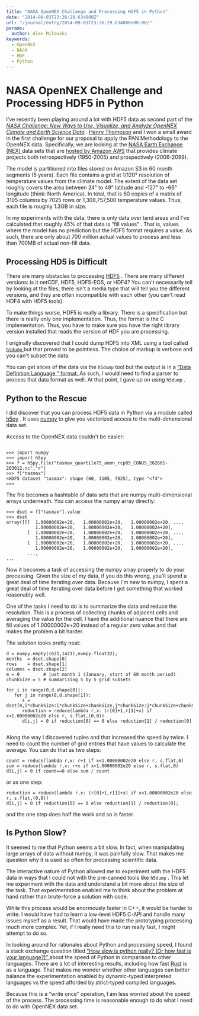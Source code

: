 ```yaml
---
title: "NASA OpenNEX Challenge and Processing HDF5 in Python"
date: "2014-09-03T23:36:29.634000Z"
url: "/journal/entry/2014-09-03T23:36:29.634000+00:00/"
params:
  author: Alex Miłowski
keywords:
  - OpenNEX
  - NASA
  - HDF
  - Python
---
```


# NASA OpenNEX Challenge and Processing HDF5 in Python

I've recently been playing around a lot with HDF5 data as second part of the [<cite>NASA Challenge: New Ways to Use, Visualize, and Analyze OpenNEX Climate and Earth Science Data</cite>](https://www.innocentive.com/ar/challenge/9933584) . [Henry Thompson](http://www.ltg.ed.ac.uk/~ht/)  and I won a small award in the first challenge for our proposal to apply the PAN Methodology to the OpenNEX data.  Specifically, we are looking at the [NASA Earth Exchange (NEX) ](https://nex.nasa.gov/nex/static/htdocs/site/extra/opennex/) data sets that are [hosted by Amazon AWS](https://aws.amazon.com/nasa/nex/) that provides climate projects both retrospectively (1950-2005) and prospectively (2006-2099).

The model is partitioned into files stored on Amazon S3 in 60 month segments (5 years). Each file contains a grid at 1/120° resolution of temperature values from the climate model.  The extent of the data set roughly covers the area between 24° to 49° latitude and -127° to -66° longitude (think: North America). In total, that is 60 copies of a matrix of 3105 columns by 7025 rows or 1,308,757,500 temperature values. Thus, each file is roughly 1.3GB in size.

In my experiments with the data, there is only data over land areas and I've calculated that roughly 45% of that data is  “fill values” . That is, values where the model has no prediction but the HDF5 format requires a value. As such, there are only about 700 million actual values to process and less than 700MB of actual non-fill data.

## Processing HD5 is Difficult

There are many obstacles to processing [HDF5](http://www.hdfgroup.org/HDF5/) . There are many different versions: is it netCDF, HDF5, HDF5-EOS, or HDF4? You can't necessarily tell by looking at the files, there isn't a media type that will tell you the different versions, and they are often incompatible with each other (you can't read HDF4 with HDF5 tools).

To make things worse, HDF5 is really a library. There is a specification but there is really only one implementation. Thus, the format is the C implementation.  Thus, you have to make sure you have the right library version installed that reads the version of HDF you are processing.

I originally discovered that I could dump HDF5 into XML using a tool called [`h5dump` ](http://www.hdfgroup.org/HDF5/doc/RM/Tools.html#Tools-Dump) but that proved to be pointless.  The choice of markup is verbose and you can't subset the data.

You can get slices of the data via the `h5dump` tool but the output is in a [ “Data Definition Language ” format. ](http://www.hdfgroup.org/HDF5/doc/ddl.html) As such, I would need to find a parser to process that data format as well.  At that point, I gave up on using `h5dump` .



## Python to the Rescue

I did discover that you can process HDF5 data in Python via a module called [h5py](http://www.h5py.org) . It uses [numpy](http://www.numpy.org) to give you vectorized access to the multi-dimensional data set.

Access to the OpenNEX data couldn't be easier:

```

>>> import numpy
>>> import h5py
>>> f = h5py.File("tasmax_quartile75_amon_rcp85_CONUS_202601-203012.nc","r")
>>> f["tasmax"]
<HDF5 dataset "tasmax": shape (60, 3105, 7025), type "<f4">
>>>

```
The file becomes a hashtable of data sets that are numpy multi-dimensional arrays underneath. You can access the numpy array directly:

```
>>> dset = f["tasmax"].value
>>> dset
array([[[  1.00000002e+20,   1.00000002e+20,   1.00000002e+20, ...,
           1.00000002e+20,   1.00000002e+20,   1.00000002e+20],
        [  1.00000002e+20,   1.00000002e+20,   1.00000002e+20, ...,
           1.00000002e+20,   1.00000002e+20,   1.00000002e+20],
        [  1.00000002e+20,   1.00000002e+20,   1.00000002e+20, ...,
           1.00000002e+20,   1.00000002e+20,   1.00000002e+20],
        ...,
...

```
Now it becomes a task of accessing the numpy array properly to do your processing. Given the size of my data, if you do this wrong, you'll spend a great deal of time iterating over data. Because I'm new to numpy, I spent a great deal of time iterating over data before I got something that worked reasonably well.

One of the tasks I need to do is to summarize the data and reduce the resolution. This is a process of collecting chunks of adjacent cells and averaging the value for the cell. I have the additional nuance that there are fill values of 1.00000002e+20 instead of a regular zero value and that makes the problem a bit harder.

The solution looks pretty neat:

```
d = numpy.empty((621,1421),numpy.float32);
months  = dset.shape[0]
rows    = dset.shape[1]
columns = dset.shape[2]
m = 0         # just month 1 (January, start of 60 month period)
chunkSize = 5 # summarizing 5 by 5 grid subsets

for i in range(0,d.shape[0]):
   for j in range(0,d.shape[1]):
      s = dset[m,i*chunkSize:i*chunkSize+chunkSize,j*chunkSize:j*chunkSize+chunkSize]
      reduction = reduce(lambda r,x: (r[0]+1,r[1]+x) if x<1.00000002e20 else r, s.flat,(0,0))
      d[i,j] = 0 if reduction[0] == 0 else reduction[1] / reduction[0]


```
Along the way I discovered tuples and that increased the speed by twice. I need to count the number of grid entries that have values to calculate the average. You can do that as two steps:

```
count = reduce(lambda r,x: r+1 if x<1.00000002e20 else r, s.flat,0)
sum = reduce(lambda r,x: r+x if x<1.00000002e20 else r, s.flat,0)
d[i,j] = 0 if count==0 else sum / count
```
or as one step:

```
reduction = reduce(lambda r,x: (r[0]+1,r[1]+x) if x<1.00000002e20 else r, s.flat,(0,0))
d[i,j] = 0 if reduction[0] == 0 else reduction[1] / reduction[0];
```
and the one step does half the work and so is faster.



## Is Python Slow?

It seemed to me that Python seems a bit slow.  In fact, when manipulating large arrays of data without numpy, it was painfully slow.  That makes me question why it is used so often for processing scientific data.

The interactive nature of Python allowed me to experiment with the HDF5 data in ways that I could not with the pre-canned tools like `h5dump` .  This let me experiment with the data and understand a bit more about the size of the task.  That experimentation enabled me to think about the problem at hand rather than brute-force a solution with code.

While this process would be enormously faster in C++, it would be harder to write.  I would have had to learn a low-level HDF5 C-API and handle many issues myself as a result.  That would have made the prototyping processing much more complex.  Yet, if I really need this to run really fast, I might attempt to do so.

In looking around for rationales about Python and processing speed, I found a stack exchange question titled [ “How slow is python really? (Or how fast is your language?)” ](http://codegolf.stackexchange.com/questions/26323/how-slow-is-python-really-or-how-fast-is-your-language) about the speed of Python in comparison to other languages.  There are a lot of interesting results, including how fast [Rust](http://www.rust-lang.org) is as a language. That makes me wonder whether other languages can better balance the experimentation enabled by dynamic-typed interpreted languages vs the speed afforded by strict-typed compiled languages.

Because this is a  “write once” operation, I am less worried about the speed of the process.  The processing time is reasonable enough to do what I need to do with OpenNEX data set.

